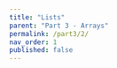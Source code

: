 ```yaml
---
title: "Lists"
parent: "Part 3 - Arrays"
permalink: /part3/2/
nav_order: 1
published: false
---
```

